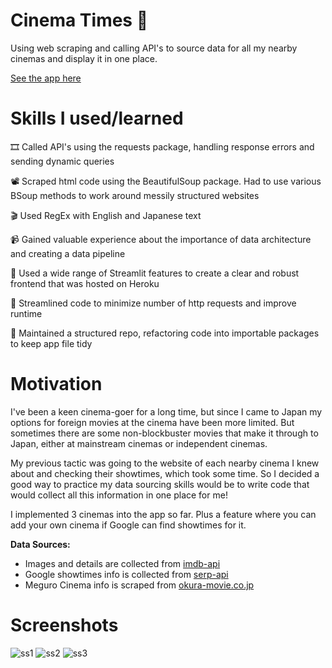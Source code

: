# Cinema Times 🍿
Using web scraping and calling API's to source data for all my nearby cinemas and display it in one place.

[See the app here](https://cinema-times-scraper.herokuapp.com/)

# Skills I used/learned

🎞️ Called API's using the requests package, handling response errors and sending dynamic queries

📽️ Scraped html code using the BeautifulSoup package. Had to use various BSoup methods to work around messily structured websites

🎬 Used RegEx with English and Japanese text

📹 Gained valuable experience about the importance of data architecture and creating a data pipeline 

🎦 Used a wide range of Streamlit features to create a clear and robust frontend that was hosted on Heroku

🎥 Streamlined code to minimize number of http requests and improve runtime

📸 Maintained a structured repo, refactoring code into importable packages to keep app file tidy

# Motivation

I've been a keen cinema-goer for a long time, but since I came to Japan my options for foreign movies at the cinema have been more limited. But sometimes there are some non-blockbuster movies that make it through to Japan, either at mainstream cinemas or independent cinemas. 

My previous tactic was going to the website of each nearby cinema I knew about and checking their showtimes, which took some time. So I decided a good way to practice my data sourcing skills would be to write code that would collect all this information in one place for me! 

I implemented 3 cinemas into the app so far. Plus a feature where you can add your own cinema if Google can find showtimes for it. 

**Data Sources:**

- Images and details are collected from [imdb-api](https://imdb-api.com/)
- Google showtimes info is collected from [serp-api](https://serpapi.com/)
- Meguro Cinema info is scraped from [okura-movie.co.jp](http://www.okura-movie.co.jp/meguro_cinema/now_showing.html)

# Screenshots


![ss1](https://user-images.githubusercontent.com/97390056/168751961-e762f467-7946-4001-9e6d-02a2349224c9.PNG)
![ss2](https://user-images.githubusercontent.com/97390056/168751956-ab1f3e70-ef99-4a7c-8b54-068385ec857d.PNG)
![ss3](https://user-images.githubusercontent.com/97390056/168751954-b4607184-e053-46a5-8ce8-448f2daf2939.PNG)
